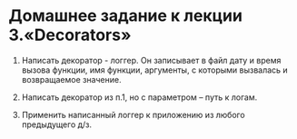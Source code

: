 # Домашнее задание к лекции 3.«Decorators»

1. Написать декоратор - логгер. Он записывает в файл дату и время вызова функции, имя функции, аргументы, с которыми вызвалась и возвращаемое значение.

2. Написать декоратор из п.1, но с параметром – путь к логам.

3. Применить написанный логгер к приложению из любого предыдущего д/з.


